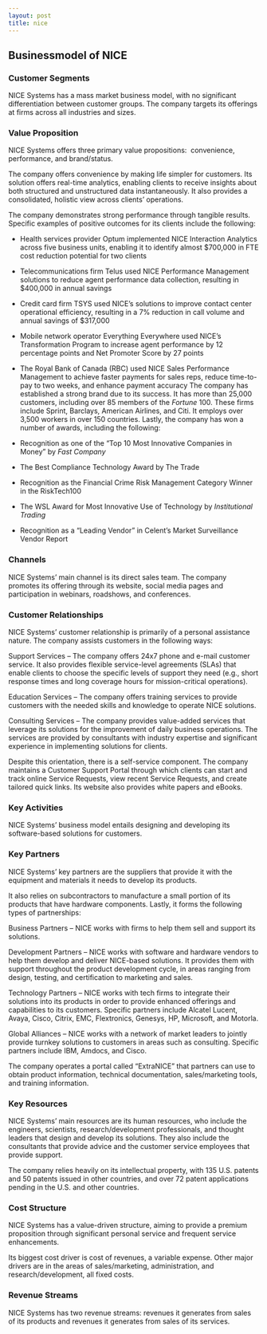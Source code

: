 ```yaml
---
layout: post
title: nice
---
```


Businessmodel of NICE
----------------------

### Customer Segments

NICE Systems has a mass market business model, with no significant differentiation between customer groups. The company targets its offerings at firms across all industries and sizes.

### Value Proposition

NICE Systems offers three primary value propositions:  convenience, performance, and brand/status.

The company offers convenience by making life simpler for customers. Its solution offers real-time analytics, enabling clients to receive insights about both structured and unstructured data instantaneously. It also provides a consolidated, holistic view across clients’ operations.

The company demonstrates strong performance through tangible results. Specific examples of positive outcomes for its clients include the following:

 * Health services provider Optum implemented NICE Interaction Analytics across five business units, enabling it to identify almost $700,000 in FTE cost reduction potential for two clients
* Telecommunications firm Telus used NICE Performance Management solutions to reduce agent performance data collection, resulting in $400,000 in annual savings
* Credit card firm TSYS used NICE’s solutions to improve contact center operational efficiency, resulting in a 7% reduction in call volume and annual savings of $317,000
* Mobile network operator Everything Everywhere used NICE’s Transformation Program to increase agent performance by 12 percentage points and Net Promoter Score by 27 points
* The Royal Bank of Canada (RBC) used NICE Sales Performance Management to achieve faster payments for sales reps, reduce time-to-pay to two weeks, and enhance payment accuracy
 The company has established a strong brand due to its success. It has more than 25,000 customers, including over 85 members of the *Fortune* 100. These firms include Sprint, Barclays, American Airlines, and Citi. It employs over 3,500 workers in over 150 countries. Lastly, the company has won a number of awards, including the following:

 * Recognition as one of the “Top 10 Most Innovative Companies in Money” by *Fast Company*
* The Best Compliance Technology Award by The Trade
* Recognition as the Financial Crime Risk Management Category Winner in the RiskTech100
* The WSL Award for Most Innovative Use of Technology by *Institutional Trading*
* Recognition as a “Leading Vendor” in Celent’s Market Surveillance Vendor Report
 ###  Channels

NICE Systems’ main channel is its direct sales team. The company promotes its offering through its website, social media pages and participation in webinars, roadshows, and conferences.

### Customer Relationships

NICE Systems’ customer relationship is primarily of a personal assistance nature. The company assists customers in the following ways:

Support Services – The company offers 24x7 phone and e-mail customer service. It also provides flexible service-level agreements (SLAs) that enable clients to choose the specific levels of support they need (e.g., short response times and long coverage hours for mission-critical operations).

Education Services – The company offers training services to provide customers with the needed skills and knowledge to operate NICE solutions.

Consulting Services – The company provides value-added services that leverage its solutions for the improvement of daily business operations. The services are provided by consultants with industry expertise and significant experience in implementing solutions for clients.

Despite this orientation, there is a self-service component. The company maintains a Customer Support Portal through which clients can start and track online Service Requests, view recent Service Requests, and create tailored quick links. Its website also provides white papers and eBooks.

### Key Activities

NICE Systems’ business model entails designing and developing its software-based solutions for customers.

### Key Partners

NICE Systems’ key partners are the suppliers that provide it with the equipment and materials it needs to develop its products.

It also relies on subcontractors to manufacture a small portion of its products that have hardware components. Lastly, it forms the following types of partnerships:

Business Partners – NICE works with firms to help them sell and support its solutions.

Development Partners – NICE works with software and hardware vendors to help them develop and deliver NICE-based solutions. It provides them with support throughout the product development cycle, in areas ranging from design, testing, and certification to marketing and sales.

Technology Partners – NICE works with tech firms to integrate their solutions into its products in order to provide enhanced offerings and capabilities to its customers. Specific partners include Alcatel Lucent, Avaya, Cisco, Citrix, EMC, Flextronics, Genesys, HP, Microsoft, and Motorla.

Global Alliances – NICE works with a network of market leaders to jointly provide turnkey solutions to customers in areas such as consulting. Specific partners include IBM, Amdocs, and Cisco.

The company operates a portal called “ExtraNICE” that partners can use to obtain product information, technical documentation, sales/marketing tools, and training information.

### Key Resources

NICE Systems’ main resources are its human resources, who include the engineers, scientists, research/development professionals, and thought leaders that design and develop its solutions. They also include the consultants that provide advice and the customer service employees that provide support.

The company relies heavily on its intellectual property, with 135 U.S. patents and 50 patents issued in other countries, and over 72 patent applications pending in the U.S. and other countries.

### Cost Structure

NICE Systems has a value-driven structure, aiming to provide a premium proposition through significant personal service and frequent service enhancements.

Its biggest cost driver is cost of revenues, a variable expense. Other major drivers are in the areas of sales/marketing, administration, and research/development, all fixed costs.

### Revenue Streams

NICE Systems has two revenue streams: revenues it generates from sales of its products and revenues it generates from sales of its services.
